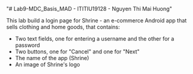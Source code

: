 "# Lab9-MDC_Basis_MAD - ITITIU19128 - Nguyen Thi Mai Huong"

This lab build a login page for Shrine - an e-commerce Android app that sells clothing and home goods, that contains:

- Two text fields, one for entering a username and the other for a password
- Two buttons, one for "Cancel" and one for "Next"
- The name of the app (Shrine)
- An image of Shrine's logo

